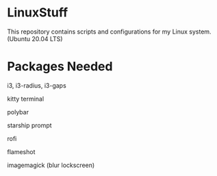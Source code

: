 # LinuxStuff
This repository contains scripts and configurations for my Linux system. (Ubuntu 20.04 LTS)

# Packages Needed
i3, i3-radius, i3-gaps

kitty terminal

polybar

starship prompt

rofi

flameshot

imagemagick (blur lockscreen)
